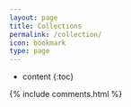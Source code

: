 ```yaml
---
layout: page
title: Collections
permalink: /collection/
icon: bookmark
type: page
---
```


* content
{:toc}

{% include comments.html %}
